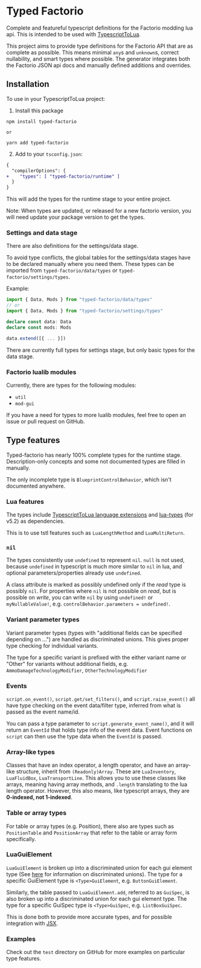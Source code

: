 # Typed Factorio

Complete and featureful typescript definitions for the Factorio modding lua api. This is intended to be used with [TypescriptToLua](https://typescripttolua.github.io/).

This project aims to provide type definitions for the Factorio API that are as complete as possible. This means minimal `any`s and `unknown`s, correct nullability, and smart types where possible. The generator integrates both the Factorio JSON api docs and manually defined additions and overrides.

## Installation

To use in your TypescriptToLua project:

1. Install this package

```
npm install typed-factorio

or

yarn add typed-factorio
```

2. Add to your `tsconfig.json`:

```diff
{
  "compilerOptions": {
+    "types": [ "typed-factorio/runtime" ]
  }
}
```

This will add the types for the runtime stage to your entire project.

Note: When types are updated, or released for a new factorio version, you will need update your package version to get the types.

### Settings and data stage

There are also definitions for the settings/data stage.

To avoid type conflicts, the global tables for the settings/data stages have to be declared manually where you need them. These types can be imported from `typed-factorio/data/types` or `typed-factorio/settings/types`.

Example:

```ts
import { Data, Mods } from "typed-factorio/data/types"
// or 
import { Data, Mods } from "typed-factorio/settings/types"

declare const data: Data
declare const mods: Mods

data.extend([{ ... }])
```

There are currently full types for settings stage, but only basic types for the data stage.

### Factorio lualib modules

Currently, there are types for the following modules:

- `util`
- `mod-gui`

If you have a need for types to more lualib modules, feel free to open an issue or pull request on GitHub.

## Type features

Typed-factorio has nearly 100% complete types for the runtime stage. Description-only concepts and some not documented types are filled in manually.

The only incomplete type is `BlueprintControlBehavior`, which isn't documented anywhere.

### Lua features

The types include [TypescriptToLua language extensions](https://typescripttolua.github.io/docs/advanced/language-extensions/)
and [lua-types](https://github.com/TypeScriptToLua/lua-types) (for v5.2) as dependencies.

This is to use tstl features such as `LuaLengthMethod` and `LuaMultiReturn`.

### `nil`

The types consistently use `undefined` to represent `nil`.
`null` is not used, because `undefined` in typescript is much more similar to `nil` in lua, and optional parameters/properties already use `undefined`.

A class attribute is marked as possibly undefined only if the _read_ type is possibly `nil`. For properties where `nil` is not possible on _read_, but is possible on _write_, you can write `nil` by using `undefined!` or `myNullableValue!`, e.g. `controlBehavior.parameters = undefined!`.

### Variant parameter types

Variant parameter types (types with "additional fields can be specified depending on ...") are handled as discriminated unions. This gives proper type checking for individual variants.

The type for a specific variant is prefixed with the either variant name or "Other" for variants without additional fields, e.g. `AmmoDamageTechnologyModifier`, `OtherTechnologyModifier`

### Events

`script.on_event()`, `script.get/set_filters()`, and `script.raise_event()` all have type checking on the event data/filter type, inferred from what is passed as the event name/id.

You can pass a type parameter to `script.generate_event_name()`, and it will return an `EventId` that holds type info of the event data. Event functions on `script` can then use the type data when the `EventId` is passed.

### Array-like types

Classes that have an index operator, a length operator, and have an array-like structure, inherit from `(Readonly)Array`. These are `LuaInventory`, `LuaFluidBox`, `LuaTransportLine`. This allows you to use these classes like arrays, meaning having array methods, and `.length` translating to the lua length operator. However, this also means, like typescript arrays, they are **0-indexed, not 1-indexed**.

### Table or array types

For table or array types (e.g. Position), there also are types such as `PositionTable` and `PositionArray` that refer to the table or array form specifically.

### LuaGuiElement

`LuaGuiElement` is broken up into a discriminated union for each gui element type (See [here](https://basarat.gitbook.io/typescript/type-system/discriminated-unions) for information on discriminated unions). The type for a specific GuiElement type is `<Type>GuiElement`, e.g. `ButtonGuiElement`.

Similarly, the table passed to `LuaGuiElement.add`, referred to as `GuiSpec`, is also broken up into a discriminated union for each gui element type. The type for a specific GuiSpec type is `<Type>GuiSpec`, e.g. `ListBoxGuiSpec`.

This is done both to provide more accurate types, and for possible integration with [JSX](https://typescripttolua.github.io/docs/jsx/).

### Examples

Check out the `test` directory on GitHub for more examples on particular type features.
